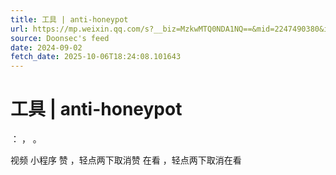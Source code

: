 ```yaml
---
title: 工具 | anti-honeypot
url: https://mp.weixin.qq.com/s?__biz=MzkwMTQ0NDA1NQ==&mid=2247490380&idx=4&sn=1d028d0824d515170ab53dfbb3d2601a
source: Doonsec's feed
date: 2024-09-02
fetch_date: 2025-10-06T18:24:08.101643
---
```


# 工具 | anti-honeypot

：
，
。

视频
小程序
赞
，轻点两下取消赞
在看
，轻点两下取消在看